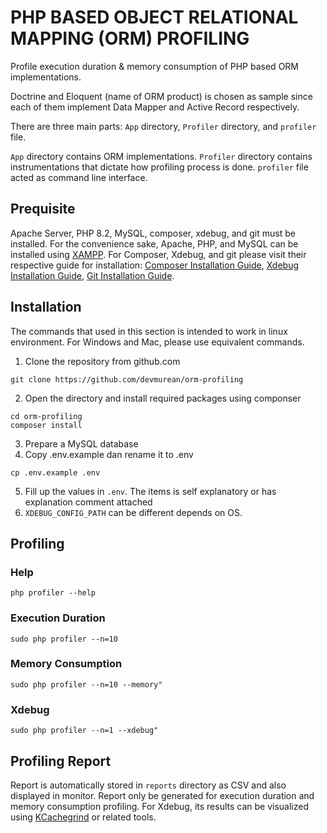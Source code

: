 # PHP BASED OBJECT RELATIONAL MAPPING (ORM) PROFILING

Profile execution duration & memory consumption of PHP based ORM implementations.

Doctrine and Eloquent (name of ORM product) is chosen as sample since each of them implement Data Mapper and Active Record respectively.

There are three main parts: `App` directory, `Profiler` directory, and `profiler` file.

`App` directory contains ORM implementations. `Profiler` directory contains instrumentations that dictate how profiling process is done. `profiler` file acted as command line interface.

## Prequisite

Apache Server, PHP 8.2, MySQL, composer, xdebug, and git must be installed. For the convenience sake, Apache, PHP, and MySQL can be installed using [XAMPP](https://www.apachefriends.org/). For Composer, Xdebug, and git please visit their respective guide for installation: [Composer Installation Guide](https://getcomposer.org/download/), [Xdebug Installation Guide](https://xdebug.org/docs/install), [Git Installation Guide]().

## Installation

The commands that used in this section is intended to work in linux environment. For Windows and Mac, please use equivalent commands.

1. Clone the repository from github.com

```
git clone https://github.com/devmurean/orm-profiling
```

2. Open the directory and install required packages using componser

```
cd orm-profiling
composer install
```

3. Prepare a MySQL database
4. Copy .env.example dan rename it to .env

```
cp .env.example .env
```

5. Fill up the values in `.env`. The items is self explanatory or has explanation comment attached
6. `XDEBUG_CONFIG_PATH` can be different depends on OS.

## Profiling

### Help

```
php profiler --help
```

### Execution Duration

```
sudo php profiler --n=10
```

### Memory Consumption

```
sudo php profiler --n=10 --memory"
```

### Xdebug

```
sudo php profiler --n=1 --xdebug"
```

## Profiling Report

Report is automatically stored in `reports` directory as CSV and also displayed in monitor. Report only be generated for execution duration and memory consumption profiling. For Xdebug, its results can be visualized using [KCachegrind](https://kcachegrind.github.io/html/Download.html) or related tools.
